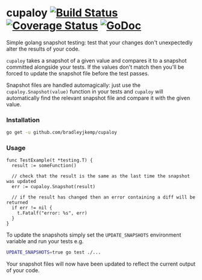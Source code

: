 # cupaloy [![Build Status](https://travis-ci.org/bradleyjkemp/cupaloy.svg?branch=master)](https://travis-ci.org/bradleyjkemp/cupaloy) [![Coverage Status](https://coveralls.io/repos/github/bradleyjkemp/cupaloy/badge.svg?branch=master)](https://coveralls.io/github/bradleyjkemp/cupaloy?branch=master) [![GoDoc](https://godoc.org/github.com/bradleyjkemp/cupaloy?status.svg)](https://godoc.org/github.com/bradleyjkemp/cupaloy)
Simple golang snapshot testing: test that your changes don't unexpectedly alter the results of your code.

`cupaloy` takes a snapshot of a given value and compares it to a snapshot committed alongside your tests. If the values don't match then you'll be forced to update the snapshot file before the test passes.

Snapshot files are handled automagically: just use the `cupaloy.Snapshot(value)` function in your tests and `cupaloy` will automatically find the relevant snapshot file and compare it with the given value.

### Installation
```bash
go get -u github.com/bradleyjkemp/cupaloy
```

### Usage
```golang
func TestExample(t *testing.T) {
  result := someFunction()

  // check that the result is the same as the last time the snapshot was updated
  err := cupaloy.Snapshot(result)
  
  // if the result has changed then an error containing a diff will be returned
  if err != nil {
    t.Fatalf("error: %s", err)
  }
}
```

To update the snapshots simply set the ```UPDATE_SNAPSHOTS``` environment variable and run your tests e.g.
```bash
UPDATE_SNAPSHOTS=true go test ./...
```
Your snapshot files will now have been updated to reflect the current output of your code.
